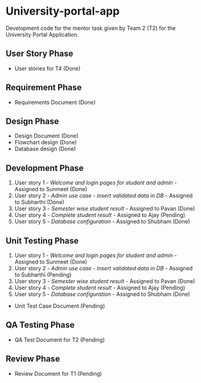 # University-portal-app

Development code for the mentor task given by Team 2 (T2) for the University Portal Application.

## User Story Phase
* User stories for T4 (Done)

## Requirement Phase
* Requirements Document (Done)

## Design Phase
* Design Document (Done)
* Flowchart design (Done)
* Database design (Done)

## Development Phase
1. User story 1 - _Welcome and login pages for student and admin_ - Assigned to Sunmeet (Done)
1. User story 2 - _Admin use case - insert validated data in DB_ - Assigned to Subharthi (Done)
1. User story 3 - _Semester wise student result_ - Assigned to Pavan (Done)
1. User story 4 - _Complete student result_ - Assigned to Ajay (Pending)
1. User story 5 - _Database configuration_ - Assigned to Shubham (Done)

## Unit Testing Phase
1. User story 1 - _Welcome and login pages for student and admin_ - Assigned to Sunmeet (Done)
1. User story 2 - _Admin use case - insert validated data in DB_ - Assigned to Subharthi (Pending)
1. User story 3 - _Semester wise student result_ - Assigned to Pavan (Done)
1. User story 4 - _Complete student result_ - Assigned to Ajay (Pending)
1. User story 5 - _Database configuration_ - Assigned to Shubham (Done)
* Unit Test Case Document (Pending)

## QA Testing Phase
* QA Test Document for T2 (Pending)

## Review Phase
* Review Document for T1 (Pending)
